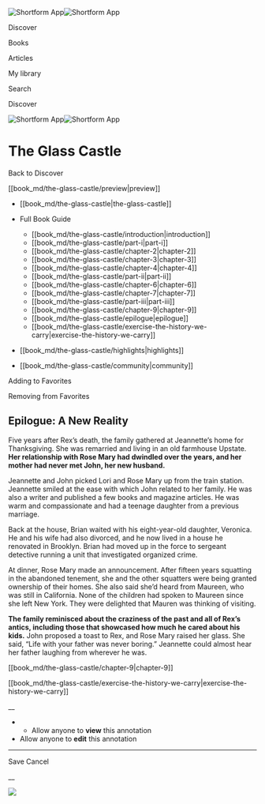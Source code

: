 ![Shortform App](/img/logo.36a2399e.svg)![Shortform App](/img/logo-dark.70c1b072.svg)

Discover

Books

Articles

My library

Search

Discover

![Shortform App](/img/logo.36a2399e.svg)![Shortform App](/img/logo-dark.70c1b072.svg)

# The Glass Castle

Back to Discover

[[book_md/the-glass-castle/preview|preview]]

  * [[book_md/the-glass-castle|the-glass-castle]]
  * Full Book Guide

    * [[book_md/the-glass-castle/introduction|introduction]]
    * [[book_md/the-glass-castle/part-i|part-i]]
    * [[book_md/the-glass-castle/chapter-2|chapter-2]]
    * [[book_md/the-glass-castle/chapter-3|chapter-3]]
    * [[book_md/the-glass-castle/chapter-4|chapter-4]]
    * [[book_md/the-glass-castle/part-ii|part-ii]]
    * [[book_md/the-glass-castle/chapter-6|chapter-6]]
    * [[book_md/the-glass-castle/chapter-7|chapter-7]]
    * [[book_md/the-glass-castle/part-iii|part-iii]]
    * [[book_md/the-glass-castle/chapter-9|chapter-9]]
    * [[book_md/the-glass-castle/epilogue|epilogue]]
    * [[book_md/the-glass-castle/exercise-the-history-we-carry|exercise-the-history-we-carry]]
  * [[book_md/the-glass-castle/highlights|highlights]]
  * [[book_md/the-glass-castle/community|community]]



Adding to Favorites 

Removing from Favorites 

## Epilogue: A New Reality

Five years after Rex’s death, the family gathered at Jeannette’s home for Thanksgiving. She was remarried and living in an old farmhouse Upstate. **Her relationship with Rose Mary had dwindled over the years, and her mother had never met John, her new husband.**

Jeannette and John picked Lori and Rose Mary up from the train station. Jeannette smiled at the ease with which John related to her family. He was also a writer and published a few books and magazine articles. He was warm and compassionate and had a teenage daughter from a previous marriage.

Back at the house, Brian waited with his eight-year-old daughter, Veronica. He and his wife had also divorced, and he now lived in a house he renovated in Brooklyn. Brian had moved up in the force to sergeant detective running a unit that investigated organized crime.

At dinner, Rose Mary made an announcement. After fifteen years squatting in the abandoned tenement, she and the other squatters were being granted ownership of their homes. She also said she’d heard from Maureen, who was still in California. None of the children had spoken to Maureen since she left New York. They were delighted that Mauren was thinking of visiting.

**The family reminisced about the craziness of the past and all of Rex’s antics, including those that showcased how much he cared about his kids.** John proposed a toast to Rex, and Rose Mary raised her glass. She said, “Life with your father was never boring.” Jeannette could almost hear her father laughing from wherever he was.

[[book_md/the-glass-castle/chapter-9|chapter-9]]

[[book_md/the-glass-castle/exercise-the-history-we-carry|exercise-the-history-we-carry]]

__

  *   * Allow anyone to **view** this annotation
  * Allow anyone to **edit** this annotation



* * *

Save Cancel

__




![](https://bat.bing.com/action/0?ti=56018282&Ver=2&mid=8c09a4bd-38c6-4ad9-b945-fce67f900795&sid=1711133063fa11eebdec89a8b8ae3bbc&vid=171147a063fa11eea7440fcfeb230d96&vids=0&msclkid=N&pi=0&lg=en-US&sw=800&sh=600&sc=24&nwd=1&tl=Shortform%20%7C%20The%20Glass%20Castle&p=https%3A%2F%2Fwww.shortform.com%2Fapp%2Fbook%2Fthe-glass-castle%2Fepilogue&r=&lt=429&evt=pageLoad&sv=1&rn=226614)
